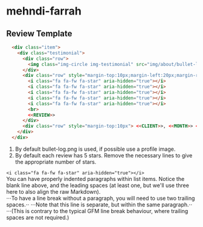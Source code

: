 # mehndi-farrah
## Review Template
```html
  <div class="item">
    <div class="testimonial">
      <div class="row">
        <img class="img-circle img-testimonial" src="img/about/bullet-logo.png" alt="...">
      </div>
      <div class="row" style="margin-top:10px;margin-left:20px;margin-right:20px;">
        <i class="fa fa-fw fa-star" aria-hidden="true"></i>
        <i class="fa fa-fw fa-star" aria-hidden="true"></i>
        <i class="fa fa-fw fa-star" aria-hidden="true"></i>
        <i class="fa fa-fw fa-star" aria-hidden="true"></i>
        <i class="fa fa-fw fa-star" aria-hidden="true"></i>
        <br>
        <<REVIEW>>
      </div>
      <div class="row" style="margin-top:10px"> <<CLIENT>>, <<MONTH>> <<YEAR>>, <<LINK>></div>
    </div>
  </div>
  ```
  
  1. By default bullet-log.png is used, if possible use a profile image.
  2. By default each review has 5 stars. Remove the necessary lines to give the appropriate number of stars.

   ``` <i class="fa fa-fw fa-star" aria-hidden="true"></i> ```  
You can have properly indented paragraphs within list items. Notice the blank line above, and the leading spaces (at least one, but we'll use three here to also align the raw Markdown).  
⋅⋅⋅To have a line break without a paragraph, you will need to use two trailing spaces.⋅⋅
⋅⋅⋅Note that this line is separate, but within the same paragraph.⋅⋅
⋅⋅⋅(This is contrary to the typical GFM line break behaviour, where trailing spaces are not required.)


